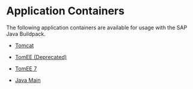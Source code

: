 <!-- loio83d241613dcd41c99ccc308ed0d26399 -->

# Application Containers

The following application containers are available for usage with the SAP Java Buildpack.



-   [Tomcat](tomcat-ddfc101.md)

-   [TomEE \(Deprecated\)](tomee-deprecated-a9590c2.md)

-   [TomEE 7](tomee-7-79c039a.md)

-   [Java Main](java-main-8a1786a.md)


